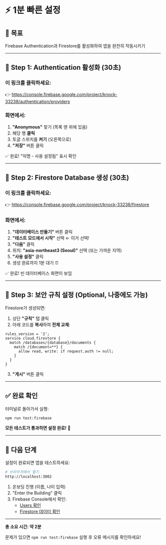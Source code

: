 # ⚡ 1분 빠른 설정

## 🎯 목표
Firebase Authentication과 Firestore를 활성화하여 앱을 완전히 작동시키기

---

## 📍 Step 1: Authentication 활성화 (30초)

### 이 링크를 클릭하세요:
👉 https://console.firebase.google.com/project/knock-33238/authentication/providers

### 화면에서:
1. **"Anonymous"** 찾기 (목록 맨 위에 있음)
2. 해당 행 **클릭**
3. 토글 스위치를 **켜기** (오른쪽으로)
4. **"저장"** 버튼 클릭

✅ 완료! "익명 - 사용 설정됨" 표시 확인

---

## 📍 Step 2: Firestore Database 생성 (30초)

### 이 링크를 클릭하세요:
👉 https://console.firebase.google.com/project/knock-33238/firestore

### 화면에서:
1. **"데이터베이스 만들기"** 버튼 클릭
2. **"테스트 모드에서 시작"** 선택 ← 이거 선택!
3. **"다음"** 클릭
4. 위치: **"asia-northeast3 (Seoul)"** 선택 (또는 가까운 지역)
5. **"사용 설정"** 클릭
6. 생성 완료까지 1분 대기 ⏰

✅ 완료! 빈 데이터베이스 화면이 보임

---

## 📍 Step 3: 보안 규칙 설정 (Optional, 나중에도 가능)

Firestore가 생성되면:
1. 상단 **"규칙"** 탭 클릭
2. 아래 코드를 **복사**하여 **전체 교체**:

```
rules_version = '2';
service cloud.firestore {
  match /databases/{database}/documents {
    match /{document=**} {
      allow read, write: if request.auth != null;
    }
  }
}
```

3. **"게시"** 버튼 클릭

---

## ✅ 완료 확인

터미널로 돌아가서 실행:

```bash
npm run test:firebase
```

**모든 테스트가 통과하면 설정 완료!** 🎉

---

## 🚀 다음 단계

설정이 완료되면 앱을 테스트하세요:

```bash
# 브라우저에서 열기
http://localhost:3002
```

1. 온보딩 진행 (이름, 나이 입력)
2. "Enter the Building" 클릭
3. Firebase Console에서 확인:
   - [Users 확인](https://console.firebase.google.com/project/knock-33238/authentication/users)
   - [Firestore 데이터 확인](https://console.firebase.google.com/project/knock-33238/firestore/databases/-default-/data)

---

**총 소요 시간: 약 2분**

문제가 있으면 `npm run test:firebase` 실행 후 오류 메시지를 확인하세요!
